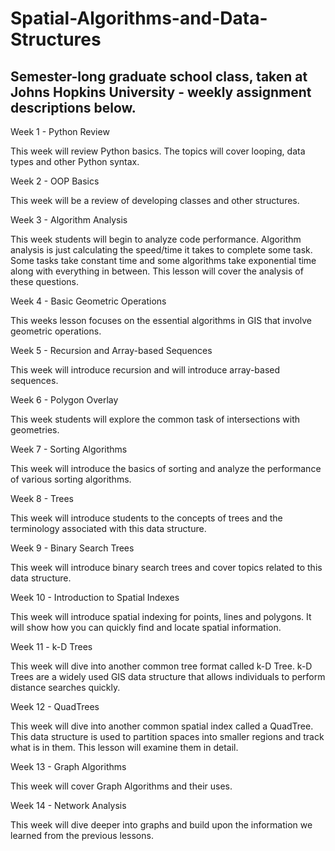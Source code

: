 # Spatial-Algorithms-and-Data-Structures

## Semester-long graduate school class, taken at Johns Hopkins University - weekly assignment descriptions below.


Week 1 - Python Review

This week will review Python basics. The topics will cover looping, data types and other Python syntax.

Week 2 - OOP Basics

This week will be a review of developing classes and other structures.

Week 3 - Algorithm Analysis

This week students will begin to analyze code performance. Algorithm analysis is just calculating the speed/time it takes to complete some task. Some tasks take constant time and some algorithms take exponential time along with everything in between. This lesson will cover the analysis of these questions.

Week 4 - Basic Geometric Operations

This weeks lesson focuses on the essential algorithms in GIS that involve geometric operations.

Week 5 - Recursion and Array-based Sequences

This week will introduce recursion and will introduce array-based sequences.

Week 6 - Polygon Overlay

This week students will explore the common task of intersections with geometries.

Week 7 - Sorting Algorithms

This week will introduce the basics of sorting and analyze the performance of various sorting algorithms.

Week 8 - Trees

This week will introduce students to the concepts of trees and the terminology associated with this data structure.

Week 9 - Binary Search Trees

This week will introduce binary search trees and cover topics related to this data structure.

Week 10 - Introduction to Spatial Indexes

This week will introduce spatial indexing for points, lines and polygons. It will show how you can quickly find and locate spatial information.

Week 11 - k-D Trees 

This week will dive into another common tree format called k-D Tree. k-D Trees are a widely used GIS data structure that allows individuals to perform distance searches quickly.

Week 12 - QuadTrees

This week will dive into another common spatial index called a QuadTree. This data structure is used to partition spaces into smaller regions and track what is in them. This lesson will examine them in detail.

Week 13 - Graph Algorithms

This week will cover Graph Algorithms and their uses.

Week 14 - Network Analysis

This week will dive deeper into graphs and build upon the information we learned from the previous lessons.
